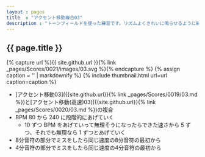 ```yaml
---
layout : pages
title  : "アクセント移動複合03"
description : "トーンフィールドを使った練習です。リズムよくきれいに鳴らせるように練習しましょう。途中で8分音符になります。"
---
```


## {{ page.title }}

{% capture url %}{{ site.github.url }}{% link _pages/Scores/0021/images/03.svg %}{% endcapture %}
{% assign caption = '' | markdownify %}
{% include thumbnail.html url=url caption=caption %}

* [アクセント移動03]({{site.github.url}}{% link _pages/Scores/0019/03.md %})と[アクセント移動(高速)03]({{site.github.url}}{% link _pages/Scores/0020/03.md %})の複合
* BPM 80 から 240 に段階的にあげていく
  * 10 ずつ BPM をあげていって無理そうになったらできた速さから 5 ずつ、それでも無理なら 1 ずつとあげていく
* 8分音符の部分でミスをしたら同じ速度の8分音符の最初から
* 4分音符の部分でミスをしたら同じ速度の4分音符の最初から